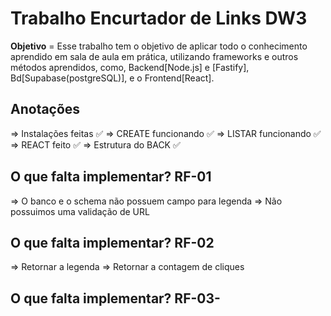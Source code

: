 # Trabalho Encurtador de Links DW3
**Objetivo** = Esse trabalho tem o objetivo de aplicar todo o conhecimento aprendido em sala de aula em prática, utilizando frameworks e outros métodos aprendidos, como, Backend[Node.js] e [Fastify], Bd[Supabase(postgreSQL)], e o Frontend[React].



## Anotações 
=> Instalações feitas ✅
=> CREATE funcionando ✅
=> LISTAR funcionando ✅
=> REACT feito ✅
=> Estrutura do BACK ✅

## O que falta implementar? RF-01
=> O banco e o schema não possuem campo para legenda
=> Não possuimos uma validação de URL

## O que falta implementar? RF-02
=> Retornar a legenda 
=> Retornar a contagem de cliques

## O que falta implementar? RF-03-
